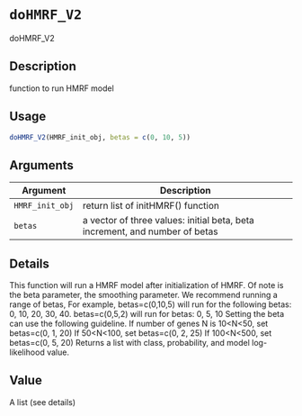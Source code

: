 # `doHMRF_V2`

doHMRF_V2


## Description

function to run HMRF model


## Usage

```r
doHMRF_V2(HMRF_init_obj, betas = c(0, 10, 5))
```


## Arguments

Argument      |Description
------------- |----------------
`HMRF_init_obj`     |     return list of initHMRF() function
`betas`     |     a vector of three values: initial beta, beta increment, and number of betas


## Details

This function will run a HMRF model after initialization of HMRF.
 Of note is the beta parameter, the smoothing parameter. We recommend running a range of betas,
 For example, betas=c(0,10,5) will run for the following betas: 0, 10, 20, 30, 40.
 betas=c(0,5,2) will run for betas: 0, 5, 10
 Setting the beta can use the following guideline.
 If number of genes N is 10<N<50, set betas=c(0, 1, 20)
 If 50<N<100, set betas=c(0, 2, 25)
 If 100<N<500, set betas=c(0, 5, 20)
 Returns a list with class, probability, and model log-likelihood value.


## Value

A list (see details)


